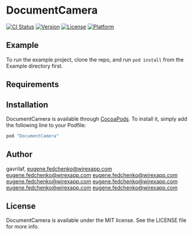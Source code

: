 # DocumentCamera

[![CI Status](http://img.shields.io/travis/gavrilaf/DocumentCamera.svg?style=flat)](https://travis-ci.org/gavrilaf/DocumentCamera)
[![Version](https://img.shields.io/cocoapods/v/DocumentCamera.svg?style=flat)](http://cocoapods.org/pods/DocumentCamera)
[![License](https://img.shields.io/cocoapods/l/DocumentCamera.svg?style=flat)](http://cocoapods.org/pods/DocumentCamera)
[![Platform](https://img.shields.io/cocoapods/p/DocumentCamera.svg?style=flat)](http://cocoapods.org/pods/DocumentCamera)

## Example

To run the example project, clone the repo, and run `pod install` from the Example directory first.

## Requirements

## Installation

DocumentCamera is available through [CocoaPods](http://cocoapods.org). To install
it, simply add the following line to your Podfile:

```ruby
pod "DocumentCamera"
```

## Author

gavrilaf, eugene.fedchenko@wirexapp.com
eugene.fedchenko@wirexapp.com
eugene.fedchenko@wirexapp.com
eugene.fedchenko@wirexapp.com
eugene.fedchenko@wirexapp.com
eugene.fedchenko@wirexapp.com
eugene.fedchenko@wirexapp.com

## License

DocumentCamera is available under the MIT license. See the LICENSE file for more info.
